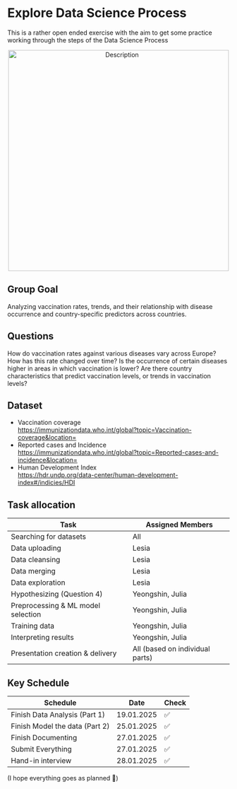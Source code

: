 # Explore Data Science Process
This is a rather open ended exercise with the aim to get some practice working through the steps of the Data Science Process
<p align="center">
  <img src="https://github.com/user-attachments/assets/823187b8-8934-48bc-b45f-3dd2eed587b0" alt="Description" width="500">
</p>


## Group Goal
Analyzing vaccination rates, trends, and their relationship with disease occurrence and country-specific predictors across countries.

## Questions
How do vaccination rates against various diseases vary across Europe? How has this rate changed over time? Is the occurrence of certain diseases higher in areas in which vaccination is lower? Are there country characteristics that predict vaccination levels, or trends in vaccination levels?

## Dataset 
- Vaccination coverage  
  https://immunizationdata.who.int/global?topic=Vaccination-coverage&location=
- Reported cases and Incidence  
  https://immunizationdata.who.int/global?topic=Reported-cases-and-incidence&location=
- Human Development Index  
  https://hdr.undp.org/data-center/human-development-index#/indicies/HDI

## Task allocation
| **Task**                          | **Assigned Members**            |
|-----------------------------------|---------------------------------|
| Searching for datasets            | All                             |
| Data uploading                    | Lesia                           |
| Data cleansing                    | Lesia                           |
| Data merging                      | Lesia                           |
| Data exploration                  | Lesia                           |
| Hypothesizing (Question 4)        | Yeongshin, Julia                |
| Preprocessing & ML model selection| Yeongshin, Julia                |
| Training data                     | Yeongshin, Julia                |
| Interpreting results              | Yeongshin, Julia                |
| Presentation creation & delivery  | All (based on individual parts) |


## Key Schedule
| **Schedule**                          | **Date**   | **Check** |
|---------------------------------------|------------|-----------|
| Finish Data Analysis (Part 1)         | 19.01.2025 |     ✅    |
| Finish Model the data (Part 2)        | 25.01.2025 |       ✅  |
| Finish Documenting                    | 27.01.2025 |      ✅   |
| Submit Everything                     | 27.01.2025 |      ✅   |
| Hand-in interview                     | 28.01.2025 |      ✅   |

(I hope everything goes as planned 🙏)
